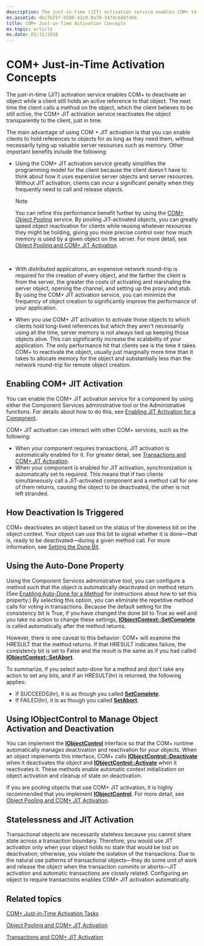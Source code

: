 ```yaml
---
description: The just-in-time (JIT) activation service enables COM+ to deactivate an object while a client still holds an active reference to that object.
ms.assetid: dbc7b257-8506-42c8-8a78-3474c6d4f4b6
title: COM+ Just-in-Time Activation Concepts
ms.topic: article
ms.date: 05/31/2018
---
```


# COM+ Just-in-Time Activation Concepts

The just-in-time (JIT) activation service enables COM+ to deactivate an object while a client still holds an active reference to that object. The next time the client calls a method on the object, which the client believes to be still active, the COM+ JIT activation service reactivates the object transparently to the client, just in time.

The main advantage of using COM + JIT activation is that you can enable clients to hold references to objects for as long as they need them, without necessarily tying up valuable server resources such as memory. Other important benefits include the following:

-   Using the COM+ JIT activation service greatly simplifies the programming model for the client because the client doesn't have to think about how it uses expensive server objects and server resources. Without JIT activation, clients can incur a significant penalty when they frequently need to call and release objects.
    > [!Note]  
    > You can refine this performance benefit further by using the [COM+ Object Pooling](com--object-pooling.md) service. By pooling JIT-activated objects, you can greatly speed object reactivation for clients while reusing whatever resources they might be holding, giving you more precise control over how much memory is used by a given object on the server. For more detail, see [Object Pooling and COM+ JIT Activation](object-pooling-and-com--jit-activation.md).

     

-   With distributed applications, an expensive network round-trip is required for the creation of every object, and the farther the client is from the server, the greater the costs of activating and marshaling the server object, opening the channel, and setting up the proxy and stub. By using the COM+ JIT activation service, you can minimize the frequency of object creation to significantly improve the performance of your application.
-   When you use COM+ JIT activation to activate those objects to which clients hold long-lived references but which they aren't necessarily using all the time, server memory is not always tied up keeping those objects alive. This can significantly increase the scalability of your application. The only performance hit that clients see is the time it takes COM+ to reactivate the object, usually just marginally more time than it takes to allocate memory for the object and substantially less than the network round-trip for remote object creation.

## Enabling COM+ JIT Activation

You can enable the COM+ JIT activation service for a component by using either the Component Services administrative tool or the Administrative functions. For details about how to do this, see [Enabling JIT Activation for a Component](enabling-jit-activation-for-a-component.md).

COM+ JIT activation can interact with other COM+ services, such as the following:

-   When your component requires transactions, JIT activation is automatically enabled for it. For greater detail, see [Transactions and COM+ JIT Activation](transactions-and-com--jit-activation.md).
-   When your component is enabled for JIT activation, synchronization is automatically set to required. This means that if two clients simultaneously call a JIT-activated component and a method call for one of them returns, causing the object to be deactivated, the other is not left stranded.

## How Deactivation Is Triggered

COM+ deactivates an object based on the status of the doneness bit on the object context. Your object can use this bit to signal whether it is done—that is, ready to be deactivated—during a given method call. For more information, see [Setting the Done Bit](setting-the-done-bit.md).

## Using the Auto-Done Property

Using the Component Services administrative tool, you can configure a method such that the object is automatically deactivated on method return. (See [Enabling Auto-Done for a Method](enabling-auto-done-for-a-method.md) for instructions about how to set this property.) By selecting this option, you can eliminate the repetitive method calls for voting in transactions. Because the default setting for the consistency bit is True, if you have changed the done bit to True as well and you take no action to change these settings, [**IObjectContext::SetComplete**](/windows/desktop/api/ComSvcs/nf-comsvcs-iobjectcontext-setcomplete) is called automatically after the method returns.

However, there is one caveat to this behavior: COM+ will examine the HRESULT that the method returns. If that HRESULT indicates failure, the consistency bit is set to False and the result is the same as if you had called [**IObjectContext::SetAbort**](/windows/desktop/api/ComSvcs/nf-comsvcs-iobjectcontext-setabort).

To summarize, if you select auto-done for a method and don't take any action to set any bits, and if an HRESULT(hr) is returned, the following applies:

-   If SUCCEEDS(hr), it is as though you called [**SetComplete**](/windows/desktop/api/ComSvcs/nf-comsvcs-iobjectcontext-setcomplete).
-   If FAILED(hr), it is as though you called [**SetAbort**](/windows/desktop/api/ComSvcs/nf-comsvcs-iobjectcontext-setabort).

## Using IObjectControl to Manage Object Activation and Deactivation

You can implement the [**IObjectControl**](/windows/desktop/api/ComSvcs/nn-comsvcs-iobjectcontrol) interface so that the COM+ runtime automatically manages deactivation and reactivation for your objects. When an object implements this interface, COM+ calls [**IObjectControl::Deactivate**](/windows/desktop/api/ComSvcs/nf-comsvcs-iobjectcontrol-deactivate) when it deactivates the object and [**IObjectControl::Activate**](/windows/desktop/api/ComSvcs/nf-comsvcs-iobjectcontrol-activate) when it reactivates it. These methods enable automatic context initialization on object activation and cleanup of state on deactivation.

If you are pooling objects that use COM+ JIT activation, it is highly recommended that you implement [**IObjectControl**](/windows/desktop/api/ComSvcs/nn-comsvcs-iobjectcontrol). For more detail, see [Object Pooling and COM+ JIT Activation](object-pooling-and-com--jit-activation.md).

## Statelessness and JIT Activation

Transactional objects are necessarily stateless because you cannot share state across a transaction boundary. Therefore, you would use JIT activation only when your object holds no state that would be lost on deactivation; otherwise, you violate the isolation of the transactions. Due to the natural use patterns of transactional objects—they do some unit of work and release the object when the transaction commits or aborts—JIT activation and automatic transactions are closely related. Configuring an object to require transactions enables COM+ JIT activation automatically.

## Related topics

<dl> <dt>

[COM+ Just-in-Time Activation Tasks](com--just-in-time-activation-tasks.md)
</dt> <dt>

[Object Pooling and COM+ JIT Activation](object-pooling-and-com--jit-activation.md)
</dt> <dt>

[Transactions and COM+ JIT Activation](transactions-and-com--jit-activation.md)
</dt> </dl>

 

 



